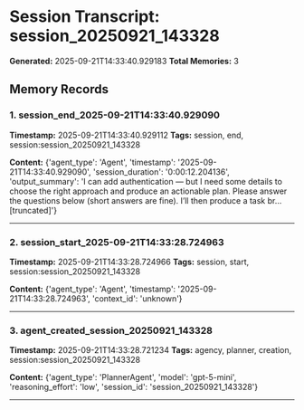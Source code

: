 # Session Transcript: session_20250921_143328

**Generated:** 2025-09-21T14:33:40.929183
**Total Memories:** 3

## Memory Records

### 1. session_end_2025-09-21T14:33:40.929090

**Timestamp:** 2025-09-21T14:33:40.929112
**Tags:** session, end, session:session_20250921_143328

**Content:** {'agent_type': 'Agent', 'timestamp': '2025-09-21T14:33:40.929090', 'session_duration': '0:00:12.204136', 'output_summary': 'I can add authentication — but I need some details to choose the right approach and produce an actionable plan. Please answer the questions below (short answers are fine). I’ll then produce a task br...[truncated]'}

---

### 2. session_start_2025-09-21T14:33:28.724963

**Timestamp:** 2025-09-21T14:33:28.724966
**Tags:** session, start, session:session_20250921_143328

**Content:** {'agent_type': 'Agent', 'timestamp': '2025-09-21T14:33:28.724963', 'context_id': 'unknown'}

---

### 3. agent_created_session_20250921_143328

**Timestamp:** 2025-09-21T14:33:28.721234
**Tags:** agency, planner, creation, session:session_20250921_143328

**Content:** {'agent_type': 'PlannerAgent', 'model': 'gpt-5-mini', 'reasoning_effort': 'low', 'session_id': 'session_20250921_143328'}

---


